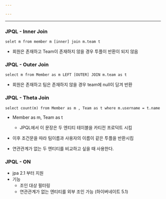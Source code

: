 ```yaml
---

---
```

---

### JPQL - Inner Join

```JPQL
selet m from member m [inner] join m.team t
```

- 회원은 존재하고 Team이 존재하지 않을 경우 투플이 반환이 되지 않음


### JPQL - Outer Join

```JPQL
select m from Member as m LEFT [OUTER] JOIN m.team as t
```

- 회원은 존재하고 팀은 존재하지 않을 경우 team에 null이 담겨 반환


### JPQL -  Theta Join

``` JPQL
select count(m) from Member as m , Team as t where m.username = t.name
```

- Member as m, Team as t
	- JPQL에서 이 문장은 두 엔티티 테이블을 카티전 프로덕트 시킴

- 이후 조건문을 따라 팀이름과 사용자의 이름이 같은 투플을 반환시킴
- 연관관계가 없는 두 엔티티를 비교하고 싶을 때 사용한다.


### JPQL - ON 

- jpa 2.1 부터 지원
- 기능
	- 조인 대상 필터링
	- 연관관계가 없는 엔티티를 외부 조인 가능 (하이버네이트 5.1)